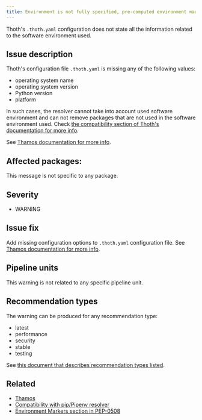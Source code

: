 ```yaml
---
title: Environment is not fully specified, pre-computed environment markers will not be taken into account
---
```


Thoth's ``.thoth.yaml`` configuration does not state all the information
related to the software environment used.

## Issue description

Thoth's configuration file ``.thoth.yaml`` is missing any of the following
values:

 * operating system name
 * operating system version
 * Python version
 * platform

In such cases, the resolver cannot take into account used software environment
and can not remove packages that are not used in the software environment used.
Check [the compatibility section of Thoth's documentation for more info][2].

See [Thamos documentation for more info][1].

## Affected packages:

This message is not specific to any package.

## Severity

 * WARNING

## Issue fix

Add missing configuration options to ``.thoth.yaml`` configuration file. See
[Thamos documentation for more info][1].

## Pipeline units

This warning is not related to any specific pipeline unit.

## Recommendation types

The warning can be produced for any recommendation type:

 * latest
 * performance
 * security
 * stable
 * testing

See [this document that describes recommendation types
listed](http://thoth-station.ninja/recommendation-types).

## Related

 * [Thamos][1]
 * [Compatibility with pip/Pipenv resolver][2]
 * [Environment Markers section in PEP-0508][3]

[1]: https://thoth-station.ninja/docs/developers/thamos/index.html
[2]: https://thoth-station.ninja/docs/developers/adviser/compatibility.html#compatibility-with-pip-pipenv-resolver
[3]: https://www.python.org/dev/peps/pep-0508/#environment-markers
